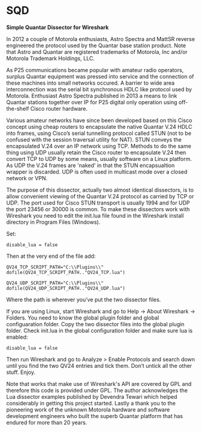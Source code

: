 # SQD
**Simple Quantar Dissector for Wireshark**

In 2012 a couple of Motorola enthusiasts, Astro Spectra and MattSR reverse engineered the protocol used by the Quantar base station product.  Note that Astro and Quantar are registered trademarks of Motorola, Inc and/or Motorola Trademark Holdings, LLC.

As P25 communications became popular with amateur radio operators, surplus Quantar equipment was pressed into service and the connection of these machines into small networks occured.  A barrier to wide area interconnection was the serial bit synchronous HDLC like protocol used by Motorola.  Enthusiast Astro Spectra published in 2013 a means to link Quantar stations together over IP for P25 digital only operation using off-the-shelf Cisco router hardware. 

Various amateur networks have since been developed based on this Cisco concept using cheap routers to encapsulate the native Quantar V.24 HDLC into frames, using Cisco’s serial tunnelling protocol called STUN (not to be confused with the session traversal utility for NAT).  STUN conveys the encapsulated V.24 over an IP network using TCP.  Methods to do the same thing using UDP usually retain the Cisco router to encapsulate V.24 then convert TCP to UDP by some means, usually software on a Linux platform. As UDP the V.24 frames are 'naked' in that the STUN encapsualtion wrapper is discarded. UDP is often used in multicast mode over a closed network or VPN.

The purpose of this dissector, actually two almost identical dissectors, is to allow convenient viewing of the Quantar V.24 protocol as carried by TCP or UDP.  The port used for Cisco STUN transport is usually 1994 and for UDP the port 23456 or 30000 is common.
To make these dissectors work with Wireshark you need to edit the init.lua file found in the Wireshark install directory in Program Files (Windows).

Set:
```
disable_lua = false 
```  
Then at the very end of the file add:
```
QV24_TCP_SCRIPT_PATH="C:\\Plugins\\"
dofile(QV24_TCP_SCRIPT_PATH.."QV24_TCP.lua")

QV24_UDP_SCRIPT_PATH="C:\\Plugins\\"
dofile(QV24_UDP_SCRIPT_PATH.."QV24_UDP.lua")
```  

Where the path is wherever you’ve put the two dissector files.

If you are using Linux, start Wireshark and go to Help -> About Wireshark -> Folders. You need to know the global plugin folder and global configuaration folder. Copy the two dissector files into the global plugin folder. Check init.lua in the global configuration folder and make sure lua is enabled: 
```
disable_lua = false
```
Then run Wireshark and go to Analyze > Enable Protocols and search down until you find the two QV24 entries and tick them.  Don’t untick all the other stuff. Enjoy.

Note that works that make use of Wireshark's API are covered by GPL and therefore this code is provided under GPL.
The author acknowledges the Lua dissector examples published by Devendra Tewari which helped considerably in getting this project started.  Lastly a thank you to the pioneering work of the unknown Motorola hardware and software development engineers who built the superb Quantar platform that has endured for more than 20 years.

